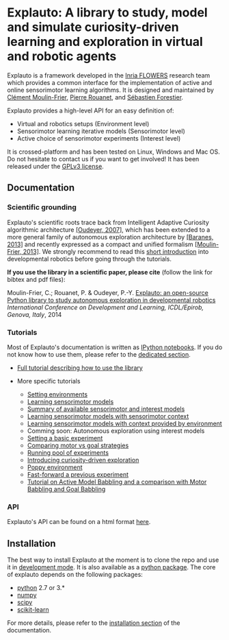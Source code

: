 # Explauto: A library to study, model and simulate curiosity-driven learning and exploration in virtual and robotic agents #

Explauto is a framework developed in the [Inria FLOWERS](https://flowers.inria.fr/) research team which provides a common interface for the implementation of active and online sensorimotor learning algorithms. It is designed and maintained by [Clément Moulin-Frier](https://flowers.inria.fr/clement_mf/), [Pierre Rouanet](https://github.com/pierre-rouanet), and [Sébastien Forestier](http://sforestier.com/).

Explauto provides a high-level API for an easy definition of:

* Virtual and robotics setups (Environment level)
* Sensorimotor learning iterative models (Sensorimotor level)
* Active choice of sensorimotor experiments (Interest level)

It is crossed-platform and has been tested on Linux, Windows and Mac OS. Do not hesitate to contact us if you want to get involved! It has been released under the [GPLv3 license](http://www.gnu.org/copyleft/gpl.html).

## Documentation ##

### Scientific grounding ###


Explauto's scientific roots trace back from Intelligent Adaptive Curiosity algorithmic architecture [[Oudeyer, 2007]](http://hal.inria.fr/hal-00793610/en), which has been extended to a more general family of autonomous exploration architecture by [[Baranes, 2013]](http://www.pyoudeyer.com/ActiveGoalExploration-RAS-2013.pdf) and recently expressed as a compact and unified formalism [[Moulin-Frier, 2013]](http://hal.inria.fr/hal-00860641). We strongly recommend to read this [short introduction](http://flowersteam.github.io/explauto/about.html) into developmental robotics before going through the tutorials.

**If you use the library in a scientific paper, please cite** (follow the link for bibtex and pdf files):

Moulin-Frier, C.; Rouanet, P. & Oudeyer, P.-Y. [Explauto: an open-source Python library to study autonomous exploration in developmental robotics](http://hal.inria.fr/hal-01061708) *International Conference on Development and Learning, ICDL/Epirob, Genova, Italy*, 2014

### Tutorials ###

Most of Explauto's documentation is written as [IPython notebooks](http://ipython.org/notebook.html). If you do not know how to use them, please refer to the [dedicated section](http://flowersteam.github.io/explauto/notebook.html).

* [Full tutorial describing how to use the library](http://nbviewer.ipython.org/github/flowersteam/explauto/blob/master/notebook/full_tutorial.ipynb)

* More specific tutorials
    * [Setting environments](http://nbviewer.ipython.org/github/flowersteam/explauto/blob/master/notebook/setting_environments.ipynb)
    * [Learning sensorimotor models](http://nbviewer.ipython.org/github/flowersteam/explauto/blob/master/notebook/learning_sensorimotor_models.ipynb)
    * [Summary of available sensorimotor and interest models](http://nbviewer.ipython.org/github/flowersteam/explauto/blob/master/notebook/summary_available_models.ipynb)
    * [Learning sensorimotor models with sensorimotor context](http://nbviewer.ipython.org/github/flowersteam/explauto/blob/master/notebook/learning_with_sensorimotor_context.ipynb)
    * [Learning sensorimotor models with context provided by environment](http://nbviewer.ipython.org/github/flowersteam/explauto/blob/master/notebook/learning_with_environment_context.ipynb)
    * Comming soon: Autonomous exploration using interest models
    * [Setting a basic experiment](http://nbviewer.ipython.org/github/flowersteam/explauto/blob/master/notebook/setting_basic_experiment.ipynb)
    * [Comparing motor vs goal strategies](http://nbviewer.ipython.org/github/flowersteam/explauto/blob/master/notebook/comparing_motor_goal_stategies.ipynb)
    * [Running pool of experiments](http://nbviewer.ipython.org/github/flowersteam/explauto/blob/master/notebook/running_experiment_pool.ipynb)
    * [Introducing curiosity-driven exploration](http://nbviewer.ipython.org/github/flowersteam/explauto/blob/master/notebook/introducing_curiosity_learning.ipynb)
    * [Poppy environment](http://nbviewer.ipython.org/github/flowersteam/explauto/blob/master/notebook/poppy_environment.ipynb)
    * [Fast-forward a previous experiment](http://nbviewer.ipython.org/github/flowersteam/explauto/blob/master/notebook/fast_forward_experiment.ipynb)
    * [Tutorial on Active Model Babbling and a comparison with Motor Babbling and Goal Babbling](http://nbviewer.jupyter.org/github/sebastien-forestier/ExplorationAlgorithms/blob/master/main.ipynb)

### API ###

Explauto's API can be found on a html format [here](http://flowersteam.github.io/explauto/).


## Installation ##

The best way to install Explauto at the moment is to clone the repo and use it in [development mode](http://flowersteam.github.io/explauto/installation.html#as-a-developer). It is also available as a [python package](https://pypi.python.org/pypi/explauto/). The core of explauto depends on the following packages:

* [python](http://www.python.org) 2.7 or 3.*
* [numpy](http://www.numpy.org)
* [scipy](http://www.scipy.org)
* [scikit-learn](http://scikit-learn.org/)

For more details, please refer to the [installation section](http://flowersteam.github.io/explauto/installation.html) of the documentation.

